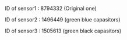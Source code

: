 ID of sensor1 : 8794332 (Original one)

ID of sensor2 : 1496449 (green blue capasitors)

ID of sensor3 : 1505613 (green black capasitors)
